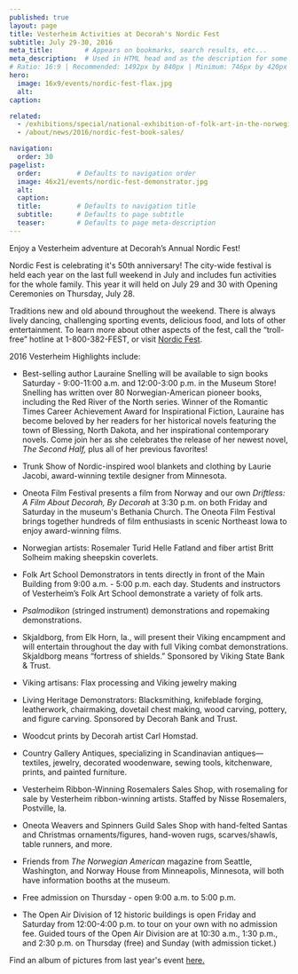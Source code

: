 ```yaml
---
published: true
layout: page
title: Vesterheim Activities at Decorah's Nordic Fest
subtitle: July 29-30, 2016
meta_title:        # Appears on bookmarks, search results, etc...
meta_description:  # Used in HTML head and as the description for some search engines
# Ratio: 16:9 | Recommended: 1492px by 840px | Minimum: 746px by 420px
hero:
  image: 16x9/events/nordic-fest-flax.jpg
  alt: 
caption: 

related:
  - /exhibitions/special/national-exhibition-of-folk-art-in-the-norwegian-tradition/viewing/
  - /about/news/2016/nordic-fest-book-sales/

navigation:
  order: 30
pagelist:
  order:         # Defaults to navigation order
  image: 46x21/events/nordic-fest-demonstrator.jpg
  alt: 
  caption:
  title:         # Defaults to navigation title
  subtitle:      # Defaults to page subtitle
  teaser:        # Defaults to page meta-description  
---
```

Enjoy a Vesterheim adventure at Decorah’s Annual Nordic Fest!

Nordic Fest is celebrating it's 50th anniversary! The city-wide festival is held each year on the last full weekend in July and includes fun activities for the whole family. This year it will held on July 29 and 30 with Opening Ceremonies on Thursday, July 28. 

Traditions new and old abound throughout the weekend. There is always lively dancing, challenging sporting events, delicious food, and lots of other entertainment. To learn more about other aspects of the fest, call the “troll-free” hotline at 1-800-382-FEST, or visit [Nordic Fest](http://www.nordicfest.com/).

2016 Vesterheim Highlights include:

* Best-selling author Lauraine Snelling will be available to sign books Saturday - 9:00-11:00 a.m. and 12:00-3:00 p.m. in the Museum Store! Snelling has written over 80 Norwegian-American pioneer books, including the Red River of the North series. Winner of the Romantic Times Career Achievement Award for Inspirational Fiction, Lauraine has become beloved by her readers for her historical novels featuring the town of Blessing, North Dakota, and her inspirational contemporary novels. Come join her as she celebrates the release of her newest novel, _The Second Half,_ plus all of her previous favorites!

* Trunk Show of Nordic-inspired wool blankets and clothing by Laurie Jacobi, award-winning textile designer from Minnesota.

* Oneota Film Festival presents a film from Norway and our own _Driftless: A Film About Decorah, By Decorah_ at 3:30 p.m. on both Friday and Saturday in the museum's Bethania Church. The Oneota Film Festival brings together hundreds of film enthusiasts in scenic Northeast Iowa to enjoy award-winning films.

* Norwegian artists: Rosemaler Turid Helle Fatland and fiber artist Britt Solheim making sheepskin coverlets.

* Folk Art School Demonstrators in tents directly in front of the Main Building from 9:00 a.m. - 5:00 p.m. each day. Students and instructors of Vesterheim’s Folk Art School demonstrate a variety of folk arts.

* _Psalmodikon_ (stringed instrument) demonstrations and ropemaking demonstrations.

* Skjaldborg, from Elk Horn, Ia., will present their Viking encampment and will entertain throughout the day with full Viking combat demonstrations. Skjaldborg means “fortress of shields.” Sponsored by Viking State Bank & Trust.

* Viking artisans: Flax processing and Viking jewelry making

* Living Heritage Demonstrators: Blacksmithing, knifeblade forging, leatherwork, chairmaking, dovetail chest making, wood carving, pottery, and figure carving. Sponsored by Decorah Bank and Trust.

* Woodcut prints by Decorah artist Carl Homstad.

* Country Gallery Antiques, specializing in Scandinavian antiques—textiles, jewelry, decorated woodenware, sewing tools, kitchenware, prints, and painted furniture.

* Vesterheim Ribbon-Winning Rosemalers Sales Shop, with rosemaling for sale by Vesterheim ribbon-winning artists. Staffed by Nisse Rosemalers, Postville, Ia. 

* Oneota Weavers and Spinners Guild Sales Shop with hand-felted Santas and Christmas ornaments/figures, hand-woven rugs, scarves/shawls, table runners, and more.

* Friends from _The Norwegian American_ magazine from Seattle, Washington, and Norway House from Minneapolis, Minnesota, will both have information booths at the museum.

* Free admission on Thursday - open 9:00 a.m. to 5:00 p.m.

* The Open Air Division of 12 historic buildings is open Friday and Saturday from 12:00-4:00 p.m. to tour on your own with no admission fee. Guided tours of the Open Air Division are at 10:30 a.m., 1:30 p.m., and 2:30 p.m. on Thursday (free) and Sunday (with admission ticket.)

Find an album of pictures from last year's event [here.](https://www.facebook.com/media/set/?set=a.10152986114114109.1073741889.18263584108&type=3)